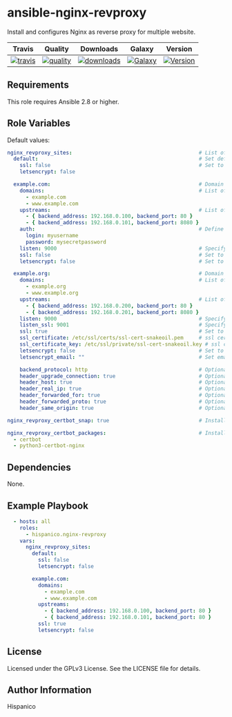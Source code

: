 ansible-nginx-revproxy
=========

Install and configures Nginx as reverse proxy for multiple website.

|Travis|Quality|Downloads|Galaxy|Version|
|------|-------|---------|-------|-------|
|[![travis](https://img.shields.io/travis/hispanico/ansible-nginx-revproxy/master)](https://travis-ci.org/hispanico/ansible-nginx-revproxy)|[![quality](https://img.shields.io/ansible/quality/19794)](https://galaxy.ansible.com/hispanico/nginx-revproxy)|[![downloads](https://img.shields.io/ansible/role/d/19794)](https://galaxy.ansible.com/hispanico/nginx-revproxy)|[![Galaxy](https://img.shields.io/badge/galaxy-hispanico.nginx--revproxy-blue.svg)](https://galaxy.ansible.com/hispanico/nginx-revproxy/19794)|[![Version](https://img.shields.io/github/release/hispanico/ansible-nginx-revproxy.svg)](https://github.com/hispanico/ansible-nginx-revproxy/releases/)|

Requirements
------------

This role requires Ansible 2.8 or higher.

Role Variables
--------------

Default values:

```yaml
nginx_revproxy_sites:                                         # List of sites to reverse proxy
  default:                                                    # Set default site to return 444 (Connection Closed Without Response)
    ssl: false                                                # Set to True if you want to redirect http to https
    letsencrypt: false

  example.com:                                                # Domain name
    domains:                                                  # List of server_name aliases
      - example.com
      - www.example.com
    upstreams:                                                # List of Upstreams
      - { backend_address: 192.168.0.100, backend_port: 80 }
      - { backend_address: 192.168.0.101, backend_port: 8080 }
    auth:                                                     # Define this block for a single HTTP user/password, or leave undefined for unauthenticated vhosts
      login: myusername
      password: mysecretpassword
    listen: 9000                                              # Specify which port you want to listen to with clear HTTP, or leave undefined for 80
    ssl: false                                                # Set to True if you want to redirect http to https
    letsencrypt: false                                        # Set to True if you are using hispanico.letsencrypt-nginx-revproxy role

  example.org:                                                # Domain name
    domains:                                                  # List of server_name aliases
      - example.org
      - www.example.org
    upstreams:                                                # List of Upstreams
      - { backend_address: 192.168.0.200, backend_port: 80 }
      - { backend_address: 192.168.0.201, backend_port: 8080 }
    listen: 9000                                              # Specify which port you want to listen to with clear HTTP, or leave undefined for 80
    listen_ssl: 9001                                          # Specify which port you want to listen to with HTTPS, or leave undefined for 443
    ssl: true                                                 # Set to True if you want to redirect http to https
    ssl_certificate: /etc/ssl/certs/ssl-cert-snakeoil.pem     # ssl certificate, used if letsencrypt is false
    ssl_certificate_key: /etc/ssl/private/ssl-cert-snakeoil.key # ssl certificate key, used if letsencrypt is false
    letsencrypt: false                                        # Set to True if you want use letsencrypt
    letsencrypt_email: ""                                     # Set email for letencrypt cert

    backend_protocol: http                                    # Optional: Protocol for backend communication
    header_upgrade_connection: true                           # Optional: Set connection upgrade header
    header_host: true                                         # Optional: Set Host header
    header_real_ip: true                                      # Optional: Set X-Real-IP header
    header_forwarded_for: true                                # Optional: Set X-Forwarded-For header
    header_forwarded_proto: true                              # Optional: Set X-Forwarded-Proto header
    header_same_origin: true                                  # Optional: Set X-Frame-Options SAMEORIGIN header

nginx_revproxy_certbot_snap: true                             # Install certbot from snap

nginx_revproxy_certbot_packages:                              # Install these packages from repo, when not using snap
  - certbot
  - python3-certbot-nginx
```

Dependencies
------------

None.

Example Playbook
----------------

```yaml
  - hosts: all
    roles:
      - hispanico.nginx-revproxy
    vars:
      nginx_revproxy_sites:
        default:
          ssl: false
          letsencrypt: false

        example.com:
          domains:
            - example.com
            - www.example.com
          upstreams:
            - { backend_address: 192.168.0.100, backend_port: 80 }
            - { backend_address: 192.168.0.101, backend_port: 80 }
          ssl: true
          letsencrypt: false
```

License
-------

Licensed under the GPLv3 License. See the LICENSE file for details.

Author Information
------------------

Hispanico
